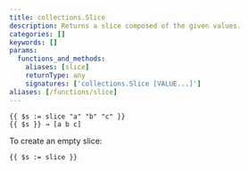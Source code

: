 ```yaml
---
title: collections.Slice
description: Returns a slice composed of the given values.
categories: []
keywords: []
params:
  functions_and_methods:
    aliases: [slice]
    returnType: any
    signatures: ['collections.Slice [VALUE...]']
aliases: [/functions/slice]
---
```


```go-html-template
{{ $s := slice "a" "b" "c" }}
{{ $s }} → [a b c]
```

To create an empty slice:

```go-html-template
{{ $s := slice }}
```
